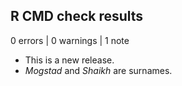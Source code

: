 ## R CMD check results

0 errors | 0 warnings | 1 note

* This is a new release.
* *Mogstad* and *Shaikh* are surnames.
